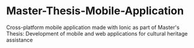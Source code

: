 # Master-Thesis-Mobile-Application
Cross-platform mobile application made with Ionic as part of Master's Thesis: Development of mobile and web applications for cultural heritage assistance
